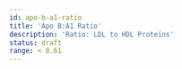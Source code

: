 ```yaml
---
id: apo-b-a1-ratio
title: 'Apo B:A1 Ratio'
description: 'Ratio: LDL to HDL Proteins'
status: draft
range: < 0.61
---
```


